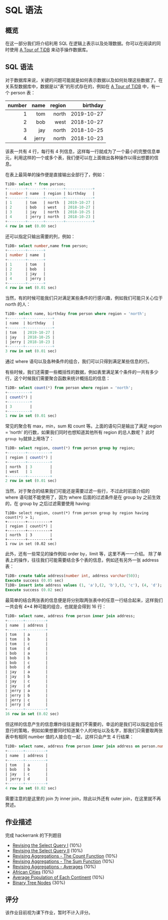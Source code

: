 # SQL 语法

## 概览

在这一部分我们将介绍利用 SQL 在逻辑上表示以及处理数据。你可以在阅读的同时使用 [A Tour of TiDB](https://tour.pingcap.com/) 来动手操作数据库。 

## SQL 语法

对于数据库来说，关键的问题可能就是如何表示数据以及如何处理这些数据了。在关系型数据库中，数据是以“表”的形式存在的，例如在  [A Tour of TiDB](https://tour.pingcap.com/) 中，有一个 person 表：

| number |  name | region |   birthday |
| -----: | ----: | -----: | ---------: |
|      1 |   tom |  north | 2019-10-27 |
|      2 |   bob |   west | 2018-10-27 |
|      3 |   jay |  north | 2018-10-25 |
|      4 | jerry |  north | 2018-10-23 |

该表一共有 4 行，每行有 4 列信息，这样每一行就成为了一个最小的完整信息单元，利用这样的一个或多个表，我们便可以在上面做出各种操作以得出想要的信息。

在表上最简单的操作便是直接输出全部行了，例如：

```sql
TiDB> select * from person;
+--------+-------+--------+------------+
| number | name  | region | birthday   |
+--------+-------+--------+------------+
| 1      | tom   | north  | 2019-10-27 |
| 2      | bob   | west   | 2018-10-27 |
| 3      | jay   | north  | 2018-10-25 |
| 4      | jerry | north  | 2018-10-23 |
+--------+-------+--------+------------+
4 row in set (0.00 sec)
```

还可以指定只输出需要的列，例如：

```sql
TiDB> select number,name from person;
+--------+-------+
| number | name  |
+--------+-------+
| 1      | tom   |
| 2      | bob   |
| 3      | jay   |
| 4      | jerry |
+--------+-------+
4 row in set (0.01 sec)
```

当然，有的时候可能我们只对满足某些条件的行感兴趣，例如我们可能只关心位于 north 的人：

```sql
TiDB> select name, birthday from person where region = 'north';
+-------+------------+
| name  | birthday   | 
+-------+------------+
| tom   | 2019-10-27 | 
| jay   | 2018-10-25 | 
| jerry | 2018-10-23 | 
+-------+------------+
3 row in set (0.01 sec)
```

通过 where 语句以及各种条件的组合，我们可以只得到满足某些信息的行。

有些时候，我们还需要一些概括性的数据，例如表里满足某个条件的一共有多少行，这个时候我们需要聚合函数来统计概括后的信息：


```sql
TiDB> select count(*) from person where region = 'north';
+----------+
| count(*) | 
+----------+
| 3        | 
+----------+
1 row in set (0.01 sec)
```

常见的聚合有 max，min，sum 和 count 等。上面的语句只是输出了满足 region = ‘north’ 的行数，如果我们同时也想知道其他所有 region 的总人数呢？ 此时 `group by`就排上用场了：



```sql
TiDB> select region, count(*) from person group by region;
+--------+----------+
| region | count(*) |
+--------+----------+
| north  | 3        |
| west   | 1        |
+--------+----------+
2 row in set (0.01 sec)
```

当然，对于聚合的结果我们可能还是需要过滤一些行，不过此时前面介绍的 where 语句就不能使用了，因为 where 后面的过滤条件是在 group by 之前生效的，在 group by 之后过滤需要使用 having:

```
TiDB> select region, count(*) from person group by region having count(*) > 1;
+--------+----------+
| region | count(*) | 
+--------+----------+
| north  | 3        | 
+--------+----------+
1 row in set (0.02 sec)
```

此外，还有一些常见的操作例如 order by，limit 等，这里不再一一介绍。
除了单表上的操作，往往我们可能需要结合多个表的信息，例如还有另外一张 address 表：

```sql
TiDB> create table address(number int, address varchar(50));
Execute success (0.05 sec)
TiDB> insert into address values (1, 'a'),(2, 'b'),(3, 'c'), (4, 'd');
Execute success (0.02 sec)
```

最简单的结合两张表的信息便是将分别取两张表中的任意一行结合起来，这样我们一共会有 4*4 种可能的组合，也就是会得到 16 行：

```sql
TiDB> select name, address from person inner join address;
+-------+---------+
| name  | address |
+-------+---------+
| tom   | a       |
| tom   | b       |
| tom   | c       |
| tom   | d       |
| bob   | a       |
| bob   | b       |
| bob   | c       |
| bob   | d       |
| jay   | a       |
| jay   | b       |
| jay   | c       |
| jay   | d       |
| jerry | a       |
| jerry | b       |
| jerry | c       |
| jerry | d       |
+-------+---------+
16 row in set (0.02 sec)
```

但这样的信息产生的信息爆炸往往是我们不需要的，幸运的是我们可以指定组合任意行的策略，例如如果想要同时知道某个人的地址以及名字，那我们只需要取两张表中有相同 number 值的人接合在一起，这样只会产生 4 行结果：

```sql
TiDB> select name, address from person inner join address on person.number = address.number;
+-------+---------+
| name  | address |
+-------+---------+
| tom   | a       |
| bob   | b       |
| jay   | c       |
| jerry | d       |
+-------+---------+
4 row in set (0.02 sec)
```

需要注意的是这里的 join 为 inner join，除此以外还有 outer join，在这里就不再赘述。


## 作业描述

完成 hackerrank 的下列题目

- [Revising the Select Query I](https://www.hackerrank.com/challenges/revising-the-select-query/problem) (10%)
- [Revising the Select Query II](https://www.hackerrank.com/challenges/revising-the-select-query-2/problem) (10%)
- [Revising Aggregations - The Count Function](https://www.hackerrank.com/challenges/revising-aggregations-the-count-function/problem) (10%)
- [Revising Aggregations - The Sum Function](https://www.hackerrank.com/challenges/revising-aggregations-sum/problem) (10%)
- [Revising Aggregations - Averages](https://www.hackerrank.com/challenges/revising-aggregations-the-average-function/problem) (10%)
- [African Cities](https://www.hackerrank.com/challenges/african-cities/problem) (10%)
- [Average Population of Each Continent](https://www.hackerrank.com/challenges/average-population-of-each-continent/problem) (10%)
- [Binary Tree Nodes](https://www.hackerrank.com/challenges/binary-search-tree-1/problem) (30%)

## 评分

该作业目前视为课下作业，暂时不计入评分。